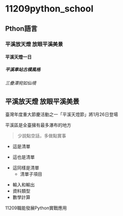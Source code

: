# __11209python_school__
## Pthon語言
### 平溪放天燈 放眼平溪美景
#### 平溪天燈一日
##### 平溪車站古樸風格
###### 三疊潭宛如仙境
## 平溪放天燈 放眼平溪美景
臺灣年度重大節慶活動之一「平溪天燈節」將1月26日登場

平溪區是全臺擁有最多瀑布的地方

>少說點空話，多做點實事

- 這是清單
+ 這也是清單
* 這同樣是清單
    - 清單子項目



- 輸入和輸出
- 資料類型
- 數學計算


11209職能發展Python實戰應用
